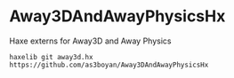 Away3DAndAwayPhysicsHx
======================

Haxe externs for Away3D and Away Physics

    haxelib git away3d.hx https://github.com/as3boyan/Away3DAndAwayPhysicsHx
